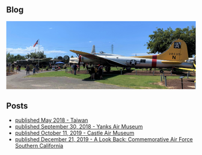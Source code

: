 ## Blog

<center><img src="CASTLE1.JPG"></center>

## Posts

* [published May 2018 - Taiwan](https://taiwantrip2k18.weebly.com/)
* [published September 30, 2018 - Yanks Air Museum](https://williamteav.github.io/personal_website/blog/post001/entry.html)
* [published October 11, 2019 - Castle Air Museum](https://williamteav.github.io/personal_website/blog/post002/entry.html)
* [published December 21, 2019 - A Look Back: Commemorative Air Force Southern California](https://williamteav.github.io/personal_website/blog/post003/caf.html)

